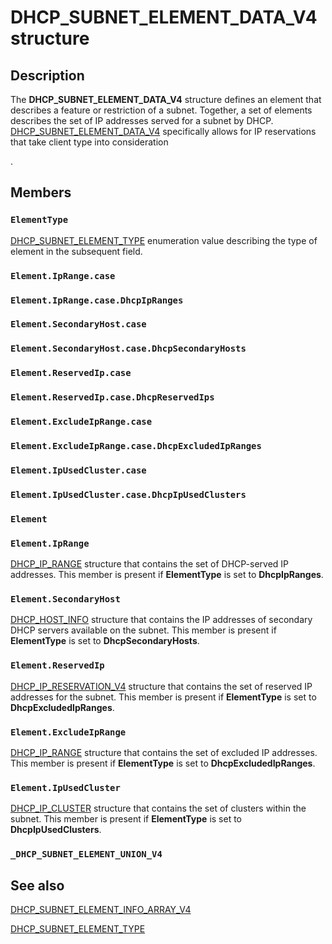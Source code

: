 # DHCP_SUBNET_ELEMENT_DATA_V4 structure

## Description

The **DHCP_SUBNET_ELEMENT_DATA_V4** structure defines an element that describes a feature or restriction of a subnet. Together, a set of elements describes the set of IP addresses served for a subnet by DHCP. [DHCP_SUBNET_ELEMENT_DATA_V4](https://learn.microsoft.com/windows/desktop/api/dhcpsapi/ns-dhcpsapi-dhcp_subnet_element_data_v5) specifically allows for IP reservations that take client type into consideration

.

## Members

### `ElementType`

[DHCP_SUBNET_ELEMENT_TYPE](https://learn.microsoft.com/windows/win32/api/dhcpsapi/ne-dhcpsapi-dhcp_subnet_element_type) enumeration value describing the type of element in the subsequent field.

### `Element.IpRange.case`

### `Element.IpRange.case.DhcpIpRanges`

### `Element.SecondaryHost.case`

### `Element.SecondaryHost.case.DhcpSecondaryHosts`

### `Element.ReservedIp.case`

### `Element.ReservedIp.case.DhcpReservedIps`

### `Element.ExcludeIpRange.case`

### `Element.ExcludeIpRange.case.DhcpExcludedIpRanges`

### `Element.IpUsedCluster.case`

### `Element.IpUsedCluster.case.DhcpIpUsedClusters`

### `Element`

### `Element.IpRange`

[DHCP_IP_RANGE](https://learn.microsoft.com/windows/desktop/api/dhcpsapi/ns-dhcpsapi-dhcp_ip_range) structure that contains the set of DHCP-served IP addresses. This member is present if **ElementType** is set to **DhcpIpRanges**.

### `Element.SecondaryHost`

[DHCP_HOST_INFO](https://learn.microsoft.com/windows/desktop/api/dhcpsapi/ns-dhcpsapi-dhcp_host_info) structure that contains the IP addresses of secondary DHCP servers available on the subnet. This member is present if **ElementType** is set to **DhcpSecondaryHosts**.

### `Element.ReservedIp`

[DHCP_IP_RESERVATION_V4](https://learn.microsoft.com/windows/desktop/api/dhcpsapi/ns-dhcpsapi-dhcp_ip_reservation_v4) structure that contains the set of reserved IP addresses for the subnet. This member is present if **ElementType** is set to **DhcpExcludedIpRanges**.

### `Element.ExcludeIpRange`

[DHCP_IP_RANGE](https://learn.microsoft.com/windows/desktop/api/dhcpsapi/ns-dhcpsapi-dhcp_ip_range) structure that contains the set of excluded IP addresses. This member is present if **ElementType** is set to **DhcpExcludedIpRanges**.

### `Element.IpUsedCluster`

[DHCP_IP_CLUSTER](https://learn.microsoft.com/windows/desktop/api/dhcpsapi/ns-dhcpsapi-dhcp_ip_cluster) structure that contains the set of clusters within the subnet. This member is present if **ElementType** is set to **DhcpIpUsedClusters**.

### `_DHCP_SUBNET_ELEMENT_UNION_V4`

## See also

[DHCP_SUBNET_ELEMENT_INFO_ARRAY_V4](https://learn.microsoft.com/windows/win32/api/dhcpsapi/ns-dhcpsapi-dhcp_subnet_element_info_array_v4)

[DHCP_SUBNET_ELEMENT_TYPE](https://learn.microsoft.com/windows/win32/api/dhcpsapi/ne-dhcpsapi-dhcp_subnet_element_type)